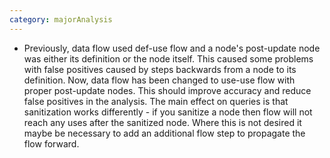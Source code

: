 ```yaml
---
category: majorAnalysis
---
```

* Previously, data flow used def-use flow and a node's post-update node was either its definition or the node itself. This caused some problems with false positives caused by steps backwards from a node to its definition. Now, data flow has been changed to use-use flow with proper post-update nodes. This should improve accuracy and reduce false positives in the analysis. The main effect on queries is that sanitization works differently - if you sanitize a node then flow will not reach any uses after the sanitized node. Where this is not desired it maybe be necessary to add an additional flow step to propagate the flow forward.

